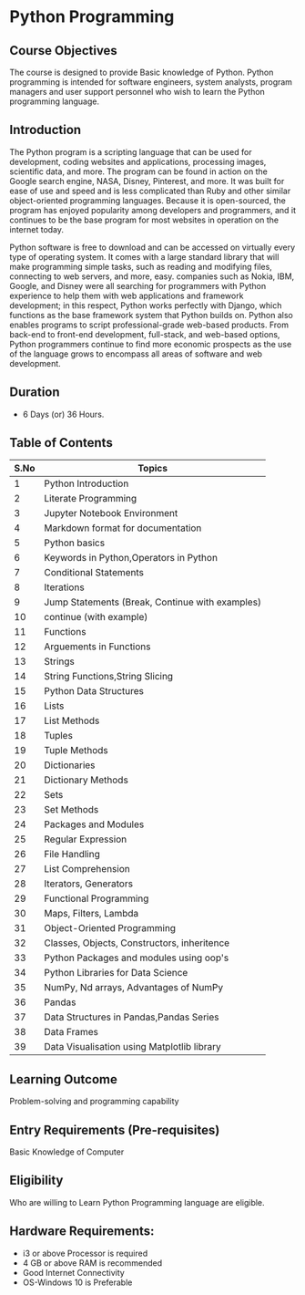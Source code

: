 # Python Programming

## Course Objectives
The course is designed to provide Basic knowledge of Python. Python programming is intended for software engineers, system analysts, program managers and user support personnel who wish to learn the Python programming language.

## Introduction
The Python program is a scripting language that can be used for development, coding websites and applications, processing images, scientific data, and more. The program can be found in action on the Google search engine, NASA, Disney, Pinterest, and more. It was built for ease of use and speed and is less complicated than Ruby and other similar object-oriented programming languages. Because it is open-sourced, the program has enjoyed popularity among developers and programmers, and it continues to be the base program for most websites in operation on the internet today. 

Python software is free to download and can be accessed on virtually every type of operating system. It comes with a large standard library that will make programming simple tasks, such as reading and modifying files, connecting to web servers, and more, easy. companies such as Nokia, IBM, Google, and Disney were all searching for programmers with Python experience to help them with web applications and framework development; in this respect, Python works perfectly with Django, which functions as the base framework system that Python builds on. Python also enables programs to script professional-grade web-based products. From back-end to front-end development, full-stack, and web-based options, Python programmers continue to find more economic prospects as the use of the language grows to encompass all areas of
software and web development.

## Duration
- 6 Days (or) 36 Hours.

## Table of Contents
|S.No|Topics|
|-----|----|
|1|Python Introduction|
|2|Literate Programming |
|3|Jupyter Notebook Environment|
|4|Markdown format for documentation|
|5|Python basics |
|6|Keywords in Python,Operators in Python |
|7|Conditional Statements |
|8|Iterations|
|9|Jump Statements (Break, Continue with examples)|
|10|continue (with example)|
|11|Functions|
|12|Arguements in Functions |
|13|Strings|
|14|String Functions,String Slicing|
|15|Python Data Structures|
|16|Lists|
|17|List Methods |
|18|Tuples|
|19|Tuple Methods |
|20|Dictionaries|
|21|Dictionary Methods |
|22|Sets|
|23|Set Methods |
|24|Packages and Modules|
|25|Regular Expression |
|26|File Handling|
|27|List Comprehension |
|28|Iterators, Generators |
|29|Functional Programming|
|30|Maps, Filters, Lambda |
|31|Object-Oriented Programming|
|32|Classes, Objects, Constructors, inheritence|
|33|Python Packages and modules using oop's|
|34|Python Libraries for Data Science|
|35|NumPy, Nd arrays, Advantages of NumPy|
|36|Pandas|
|37|Data Structures in Pandas,Pandas Series|
|38|Data Frames|
|39|Data Visualisation using Matplotlib library |


## Learning Outcome

Problem-solving and programming capability

## Entry Requirements (Pre-requisites)
Basic Knowledge of Computer

## Eligibility
Who are willing to Learn Python Programming language are eligible.

## Hardware Requirements:
- i3 or above Processor is required
- 4 GB or above RAM is recommended
- Good Internet Connectivity
- OS-Windows 10 is Preferable
